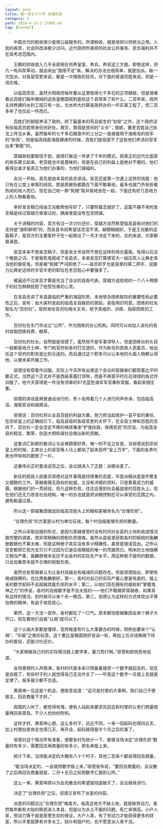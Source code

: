 ```yaml
---
layout: post
title: 第一百七十八节 合理负担
category: 2
path: 2010-4-13-2-17800.md
tag: [normal]
---
```


　　中国古代的税收很少是用公益服务的。所谓税收，就是敛财以供统治之用。人民的疾苦，社会的改进极少过问。近代政府所承担的社会公共事务、民生福利并不在其考虑范围内。

　　王朝的财政收入几乎全部用在供养皇室、养兵、养官这三方面。即使这样，但凡一有风吹草动，就会闹出“国用不足”来。解决的办法也很简单，就是加派。每一次加派，对各层官吏来说，都是一次增收的狂欢，对下面的普通百姓来说，则是一场灾难。

　　以临高而言，虽然大明政府每年要从这里取得七千多石的正项粮赋，但是很难看出百姓们每年缴纳的这些皇粮国税到底给这个县带来了些什么，二百年来，政府主持修建的水利工程只有一处，文水桥大约算是政府办的一件实事工程了，但二百多年了也仅此一件而已。

　　百姓们的税赋养活了政府。除了最基本的苟且偷生的“初安”之外，这个政府没有给临高百姓带来任何好处。救灾，靠得是民间的“义仓”；御匪，要老百姓自己执戈上阵当乡勇。虽然每年的七千多石粮食中的三分之一是直接用于海南岛的驻军的“协饷”，但是临高陆匪海匪肆虐的时候，百姓们是指望不了这些他们养活的官军出来“剿匪”的。

　　穿越政权要取信于民，就得打破这一传承了千年的模式，把真正的近代化国家的体系建立起来。老百姓也许是愚昧的，但是在自己的利益上是绝对不傻的。他们看得出谁才是真正为他们办事的，为他们谋福利。

　　会议一开始，首先是由本县的县丞讲话。吴亚还是第一次遇上这样的场面：他只有在公堂上审案的经验，那是原被告都跪在下面不敢看他，最多也就门外有些看热闹的闲人而已。现在自己和一群“髡贼”肩并肩地坐在一起，下面还有好几百地方上的人物看着他。

　　幸好发言稿已经由王兆敏帮他写好了，只要照着念就好了。这篇不痛不痒的发言稿是经过穿越方审查过的，确保里面没有包含阴谋。

　　关于讲稿的内容，双方有过一次讨价还价，穿越方自然希望临高县衙对他们的支持是“旗帜鲜明”的，而吴县令则希望话含混不清，越模糊越好。于是王兆敏的这篇稿子，是双方的主要笔杆子在一起商议了一天才决定下来的，总的来说，大家都算满意。

　　吴亚本来不想来念稿子，但是吴太爷自然不想在这样的场合露面，免得以后没个推脱之词，于是替死鬼就成了吴县丞，本来吴亚打算搞官大一级压死人让典史来当他的替死鬼，但是被“髡贼”严词拒绝了——县丞好歹也是县里的第二把手，说服力比典史这样的半官半吏的职位在老百姓心中要强多了。

　　被逼迫不过吴亚才算是充当了会议的县衙代表。穿越方送给他的一个八十两银子的红包稍稍抚慰了他受伤害的心灵。

　　在吴县丞讲了本县面临的严重的海寇形势、本地举办团练联防的重要性和必要性之后，宣布：由大美村发起的临高全县联防的禀贴，县衙用印同意。团练的社名取名为“百仞社”。官府发给百仞社相关文书，授予其组织、训练、指挥团练的工作。

　　百仞社在东门市设立“公所”，作为团练的办公机构。同时可以向加入该社的各村收取团练经费、粮草。

　　百仞社的社长。自然就是邬德了。虽然他不是军事领导人，但是团练社的头目一般都是地方士绅，专门和官府和各村打交道的，作为新任的民政人民委员，他出任这个官府的职务是比较合适的。而且通过这个职务可以让本地的头面人物都认得他，以便未来开展工作。

　　邬德没有穿着作训服，实际上今天所有出席这个会议的穿越者们都穿着比平时要正式。当然这个正式并不是西装革履打领带，而是不再穿平时花花绿绿的各式作训服了。他今天穿得是一件没有领章的87式蓝色海军军官春秋常服。看起来很庄重。

　　邬德的讲话是用普通话进行的，熊卜佑带着几个人进行同声传译，包括临高话、海南官话和闽南话。

　　邬德说：百仞社将以全县百姓的利益为重，努力担当起维护一县平安的重任，在崇祯皇上的正确指引下，临高县衙的各级官吏的关怀下，在全县士绅和百姓的支持下，百仞社一定会坚定不移的继续秉承“铲强扶弱，保境安民”的宗旨，为临高全县的稳定、繁荣，创造大明和谐社会做出新的贡献。

　　这套词汇新颖的套词让与会者颇感好奇，唯一的不足之处是，当邬德说到崇祯皇上的时候，主席台上的吴亚等人马上都站了起来高呼“皇上万岁”，下面的各界代表也呼啦啦的跪倒了一片。

　　这番伟光正的套话说完之后，会议就进入了正题：派粮派差了。

　　新任的民政人民委员邬德对这件事情是持慎重的态度，毕竟派粮派差是件繁复又细致的工作，穿越者既无政权的权威，又没有详细的资料，只是靠着武力的威慑。根据他们的一贯经验，但凡这种负担，往往会落到社会最底层的百姓头上。现在他们还无力改变社会结构，唯一的办法就是把派粮控制在可以承受的范围之内，避免勒逼过甚。

　　所以这一穿越集团强加到临高百姓头上的粮和差被命名为“合理负担”。

　　“合理负担”的方案是以村为单位征收。每个村自报能够负担的数量。

　　之所以采取自报的形式，是因为穿越者暂时没有时间对全县的土地和收成情况做完整的调查，想非常精确的控制负担很难。虽然从县衙里获取各村的赋税的鱼麟册数据也不算太难，但是这种册子其实没有多少精确性，甚至是错误百出。之所以官吏都把它视为宝贝只不过因为它是征收粮赋的唯一的凭据而已。明末的土地隐瞒又相当严重，鱼麟册根本反应不出各村的实际生产水平。用这种册子提供的数据，只会加重原本就不合理的税赋负担。

　　虽然也有穿越者认为让各村自报会有缩减的问题存在。但是邬德指出，即使有缩减隐瞒的，也比用鱼麟册好。第一，各村对自己的实际产量心里是有底的，报上来的数字起码不会超越其能负担的水平；第二，以他们现在拥有的威权和“掌握鬼神之力”的传说，各村的自报数字是不会太低的——他们不敢糊弄穿越者，如果真有这样的情况，到时候可以来个杀一儆百。第三，邬德认为这样的方式体现出平等协商的精神，有益于收揽民心。

　　果然，这一方法一宣布，各村都松了一口气。原本都怕穿越集团会来个狮子大开口，现在要他们自报“认捐”就可以了。

　　这个认捐大家都是懂得，官府每逢有什么大事要办的时候，照例也要来个“认捐”、“乐输”之类的玩意。这个要比皇粮国税好说话一些，再加上花点钱贿赂下经办的差役，还能讨价还价。

　　“大家根据自己村的实际情况报上数字来，量力而行啊。”邬德和颜悦色地说道。

　　会场里顿时人声鼎沸，各村的代表本来只预备着接受一个数字就回去的，现在是自报了，有些村子的人就觉得自己无法作主了——毕竟这个数字一旦报上去就是定律了。报多报少都不合适。

　　黄禀坤一见这是个机会，便故意说道：“这可是村里的大事啊，我们自己不便做主，回去商量下才好。”

　　周围的人听了，都觉得有理，便有人站起来要求先回去和村里的父老们商量商量再回来禀告。不少人也纷纷附和。

　　这样才好，黄禀坤心想，这么多村子，远近不同，一来一回起码也得四五天，加上村里扯皮肯定也得几天，再开会，起码就得是半个月之后的事了。

　　邬德对这个情况早有准备，便要各村先统计一下，能够当场决定“合理负担”数量的有多少，需要回去再商量的有多少。把名单报上来。

　　统计下来，当场能决定的大概有八十个村子，其他二百来个都说得回去商量。

　　“能当场决定的，一会就把数字报上来，”邬德宣布说，“要回去商量的，会议散了之后再回去商量就是，二月十五日之前把数字汇报到公所。”

　　这么一来，黄禀坤原以为会先散会的希望就彻底破灭了。会议继续进行。

　　决定了“合理负担”之后，邬德又宣布了派差的内容。

　　派差的问题远比“合理负担”难度大。临高这地方不缺土地，就是缺劳动力。虽然每年都有大陆的移民进入本县，但是以为水土不服的问题，死亡率很高。小户人家，劳动力等于就是家里生存的保证，大户人家，有了劳动力才能获得更多的财富，所以手里就算有许多长工、奴仆和佃户的，也不愿意派人来干活。
